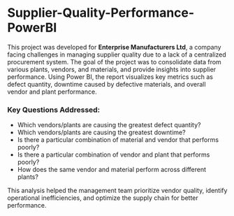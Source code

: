 # Supplier-Quality-Performance-PowerBI

This project was developed for **Enterprise Manufacturers Ltd**, a company facing challenges in managing supplier quality due to a lack of a centralized procurement system. The goal of the project was to consolidate data from various plants, vendors, and materials, and provide insights into supplier performance. Using Power BI, the report visualizes key metrics such as defect quantity, downtime caused by defective materials, and overall vendor and plant performance.

### Key Questions Addressed:
- Which vendors/plants are causing the greatest defect quantity?
- Which vendors/plants are causing the greatest downtime?
- Is there a particular combination of material and vendor that performs poorly?
- Is there a particular combination of vendor and plant that performs poorly?
- How does the same vendor and material perform across different plants?

This analysis helped the management team prioritize vendor quality, identify operational inefficiencies, and optimize the supply chain for better performance.
